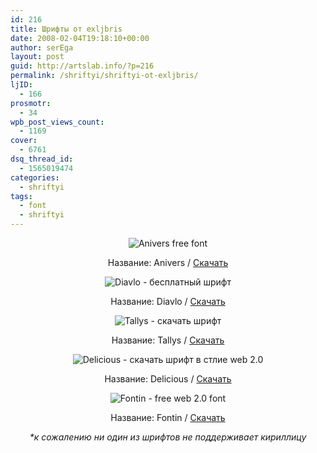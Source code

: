 ```yaml
---
id: 216
title: Шрифты от exljbris
date: 2008-02-04T19:18:10+00:00
author: serEga
layout: post
guid: http://artslab.info/?p=216
permalink: /shriftyi/shriftyi-ot-exljbris/
ljID:
  - 166
prosmotr:
  - 34
wpb_post_views_count:
  - 1169
cover:
  - 6761
dsq_thread_id:
  - 1565019474
categories:
  - shriftyi
tags:
  - font
  - shriftyi
---
```

<p align="center">
  <img src="http://googledrive.com/host/0B9lHVSSSdxdxd0hjdUdmRzY3Tjg/anivers.jpg" alt="Anivers free font" />
</p>

<p align="center">
  Название: Anivers / <a href="http://www.josbuivenga.demon.nl/anivers.html" target="_blank">Скачать</a>
</p>

<p align="center">
  <img src="http://googledrive.com/host/0B9lHVSSSdxdxd0hjdUdmRzY3Tjg/diavlo.jpg" alt="Diavlo - бесплатный шрифт" />
</p>

<p align="center">
  Название: Diavlo / <a href="http://www.josbuivenga.demon.nl/diavlo.html" target="_blank">Скачать</a>
</p>

<p align="center">
  <img src="http://googledrive.com/host/0B9lHVSSSdxdxd0hjdUdmRzY3Tjg/tallys.jpg" alt="Tallys - скачать шрифт" />
</p>

<p align="center">
  Название: Tallys / <a href="http://www.josbuivenga.demon.nl/tallys.html" target="_blank">Скачать</a>
</p>

<p align="center">
  <img src="http://googledrive.com/host/0B9lHVSSSdxdxd0hjdUdmRzY3Tjg/delicious.jpg" alt="Delicious - скачать шрифт в стлие web 2.0" />
</p>

<p align="center">
  Название: Delicious / <a href="http://www.josbuivenga.demon.nl/delicious.html" target="_blank">Скачать</a>
</p>

<p align="center">
  <img src="http://googledrive.com/host/0B9lHVSSSdxdxd0hjdUdmRzY3Tjg/fontin.jpg" alt="Fontin - free web 2.0 font" />
</p>

<p align="center">
  Название: Fontin / <a href="http://www.josbuivenga.demon.nl/fontin.html" target="_blank">Скачать </a>
</p>

<p align="center">
  <em>*к сожалению ни один из шрифтов не поддерживает кириллицу</em>
</p>